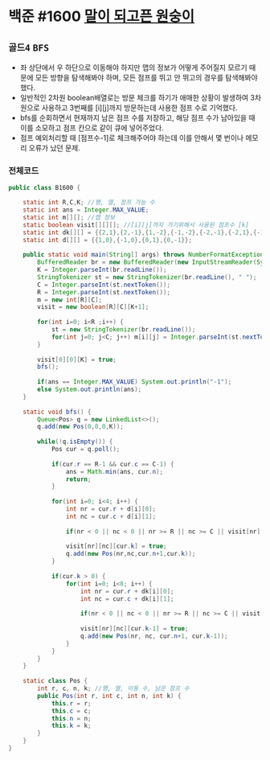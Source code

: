 # 백준 #1600 [말이 되고픈 원숭이](https://www.acmicpc.net/problem/1600)
`골드4` `BFS`
---
- 좌 상단에서 우 하단으로 이동해야 하지만 맵의 정보가 어떻게 주어질지 모르기 때문에 모든 방향을 탐색해봐야 하며, 모든 점프를 뛰고 안 뛰고의 경우를 탐색해봐야 했다.
- 일반적인 2차원 boolean배열로는 방문 체크를 하기가 애매한 상황이 발생하여 3차원으로 사용하고 3번째를 [i][j]까지 방문하는데 사용한 점프 수로 기억했다.
- bfs를 순회하면서 현재까지 남은 점프 수를 저장하고, 해당 점프 수가 남아있을 때 이를 소모하고 점프 칸으로 같이 큐에 넣어주었다.
- 점프 예외처리할 때 [점프수-1]로 체크해주어야 하는데 이를 안해서 몇 번이나 메모리 오류가 났던 문제. 

### 전체코드
```java
public class B1600 {

	static int R,C,K; //행, 열, 점프 가능 수
	static int ans = Integer.MAX_VALUE;
	static int m[][]; //맵 정보
	static boolean visit[][][]; //[i][j]까지 가기위해서 사용된 점프수 [k]
	static int dk[][] = {{2,1},{2,-1},{1,-2},{-1,-2},{-2,-1},{-2,1},{-1,2},{1,2}};
	static int d[][] = {{1,0},{-1,0},{0,1},{0,-1}};
	
	public static void main(String[] args) throws NumberFormatException, IOException {
		BufferedReader br = new BufferedReader(new InputStreamReader(System.in));
		K = Integer.parseInt(br.readLine());
		StringTokenizer st = new StringTokenizer(br.readLine(), " ");
		C = Integer.parseInt(st.nextToken());
		R = Integer.parseInt(st.nextToken());
		m = new int[R][C];
		visit = new boolean[R][C][K+1];
		
		for(int i=0; i<R ;i++) {
			st = new StringTokenizer(br.readLine());
			for(int j=0; j<C; j++) m[i][j] = Integer.parseInt(st.nextToken()); 			
		}
		
		visit[0][0][K] = true;
		bfs();
		
		if(ans == Integer.MAX_VALUE) System.out.println("-1");
		else System.out.println(ans);
	}
	
	static void bfs() {
		Queue<Pos> q = new LinkedList<>(); 
		q.add(new Pos(0,0,0,K));
		
		while(!q.isEmpty()) {
			Pos cur = q.poll();
			
			if(cur.r == R-1 && cur.c == C-1) {
				ans = Math.min(ans, cur.n);
				return;
			}
			
			for(int i=0; i<4; i++) {
				int nr = cur.r + d[i][0];
				int nc = cur.c + d[i][1];
				
				if(nr < 0 || nc < 0 || nr >= R || nc >= C || visit[nr][nc][cur.k] || m[nr][nc] == 1) continue;
				
				visit[nr][nc][cur.k] = true;
				q.add(new Pos(nr,nc,cur.n+1,cur.k));
			}
			
			if(cur.k > 0) {
				for(int i=0; i<8; i++) {
					int nr = cur.r + dk[i][0];
					int nc = cur.c + dk[i][1];
					
					if(nr < 0 || nc < 0 || nr >= R || nc >= C || visit[nr][nc][cur.k-1] || m[nr][nc] == 1) continue;
					
					visit[nr][nc][cur.k-1] = true;
					q.add(new Pos(nr, nc, cur.n+1, cur.k-1));
				}
			}
		}
	}
	
	static class Pos {
		int r, c, n, k; //행, 열, 이동 수, 남은 점프 수
		public Pos(int r, int c, int n, int k) {
			this.r = r;
			this.c = c;
			this.n = n;
			this.k = k;
		}
	}
}

```

